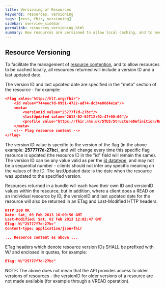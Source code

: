 ```yaml
---
title: Versioning of Resources
keywords: resources, versioning
tags: [rest, fhir, versioning]
sidebar: overview_sidebar
permalink: resources_versioning.html
summary: How resources are versioned to allow local caching, and to avoid contention when updating resources
---
```


## Resource Versioning ##

To facilitate the management of [resource contention](http://hl7.org/fhir/http.html#concurrency), and to allow resources to be cached locally, all resources returned will include a version ID and a last updated date.

The version ID and last updated date are specified in the "meta" section of the resource - for example:

```json
<Flag xmlns="http://hl7.org/fhir">
	<id value="744eec7d-8951-4722-ad74-dc34e86d4e1a"/>
	<meta>
		<versionId value="25777f7d-27bc"/>
		<lastUpdated value="2013-02-02T12:02:47+00:00"/>
		<profile value="https://fhir.nhs.uk/STU3/StructureDefinition/RARecord-Flag-1"/>
	</meta>
	<!-- Flag resource content -->
</Flag>
```

The version ID value is specific to the version of the flag (in the above example: **25777f7d-27bc**), and will change every time this specific flag resource is updated (the resource ID in the "id" field will remain the same). The version ID can be any value valid as per the [id datatype](https://www.hl7.org/fhir/datatypes.html#id), and may not be a sequential number - clients should not infer any specific meaning on the values of the ID. The lastUpdated date is the date when the resource was updated to the specified version. 

Resources returned in a bundle will each have their own ID and versionID values within the resource, but in addition, where a client does a READ on an individual resource by ID, the versionID and last updated date for the resource will also be returned in an ETag and Last-Modified HTTP headers:

```json
HTTP 200 OK
Date: Sat, 09 Feb 2013 16:09:50 GMT
Last-Modified: Sat, 02 Feb 2013 12:02:47 GMT
ETag: W/"25777f7d-27bc"
Content-type: application/json+fhir

... Resource content as above ...
```

ETag headers which denote resource version IDs SHALL be prefixed with W/ and enclosed in quotes, for example:

```json
ETag: W/"25777f7d-27bc"
```

NOTE: The above does not mean that the API provides access to older versions of resources - the versionID for older versions of a resource are not made available (for example through a VREAD operation).

